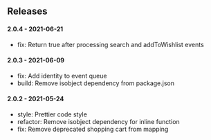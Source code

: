 ## Releases

#### 2.0.4 - 2021-06-21

-   fix: Return true after processing search and addToWishlist events

#### 2.0.3 - 2021-06-09

-   fix: Add identity to event queue
-   build: Remove isobject dependency from package.json

#### 2.0.2 - 2021-05-24

-   style: Prettier code style
-   refactor: Remove isobject dependency for inline function
-   fix: Remove deprecated shopping cart from mapping

